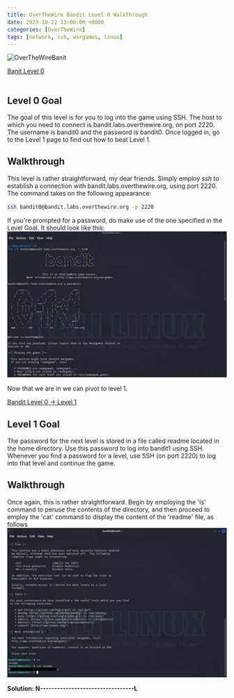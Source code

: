 ```yaml
---
title: OverTheWire Bandit Level 0 Walkthrough
date: 2023-10-22 13:00:00 +0000
categories: [OverTheWire]
tags: [network, ssh, wargames, linux]
---
```

![OverTheWireBanit](https://overthewire.org/img/domokitten.png)

[Banit Level 0](https://overthewire.org/wargames/bandit/bandit0.html) <br><br>


## Level 0 Goal

The goal of this level is for you to log into the game using SSH. The host to which you need to connect is bandit.labs.overthewire.org, on port 2220. The username is bandit0 and the password is bandit0. Once logged in, go to the Level 1 page to find out how to beat Level 1.

## Walkthrough

This level is rather straightforward, my dear friends. Simply employ *ssh* to establish a connection with bandit.labs.overthewire.org, using port 2220. The command takes on the following appearance:

```bash
ssh bandit0@bandit.labs.overthewire.org -p 2220
```
If you're prompted for a password, do make use of the one specified in the Level Goal. It should look like this:
![OTWLevel0](/assets/img/OTW-L0-1.png)

Now that we are in we can pivot to level 1.

[Bandit Level 0 → Level 1](https://overthewire.org/wargames/bandit/bandit1.html)

## Level 1 Goal

The password for the next level is stored in a file called readme located in the home directory. Use this password to log into bandit1 using SSH. Whenever you find a password for a level, use SSH (on port 2220) to log into that level and continue the game.

## Walkthrough

Once again, this is rather straightforward. Begin by employing the 'ls' command to peruse the contents of the directory, and then proceed to employ the 'cat' command to display the content of the 'readme' file, as follows
![OTWLevel1](/assets/img/OTW-L1-1.png)

**Solution: N---------------------------------L**